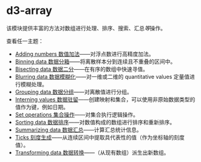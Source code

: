 # d3-array

该模块提供丰富的方法对数组进行处理、排序、搜索、汇总*等*操作。

查看任一主题：

* [Adding numbers 数值加法](./d3-array/add.md)——对浮点数进行高精度加法。
* [Binning data 数据分箱](./d3-array/bin.md)——将离散样本分到连续且不重叠的区间中。
* [Bisecting data 数据二分](./d3-array/bisect.md)——在有序的数组中快速寻值。
* [Blurring data 数据模糊化](./d3-array/blur.md)——对一维或二维的 quantitative values 定量值进行模糊处理。
* [Grouping data 数据分组](./d3-array/group.md)——对离散值进行分组。
* [Interning values 数据驻留](./d3-array/intern.md)——创建映射和集合，可以使用非原始数据类型的值作为键，例如日期。
* [Set operations 集合操作](./d3-array/sets.md)——对集合执行逻辑操作。
* [Sorting data 数据排序](./d3-array/sort.md)——对数值构成的数组进行排序和重新排序。
* [Summarizing data 数据汇总](./d3-array/summarize.md)——计算汇总统计信息。
* [Ticks 刻度生成](./d3-array/ticks.md)——从连续区间中提取具代表性的值（作为坐标轴的刻度值）。
* [Transforming data 数据转换](./d3-array/transform.md)——（从现有数组）派生出新数组。
